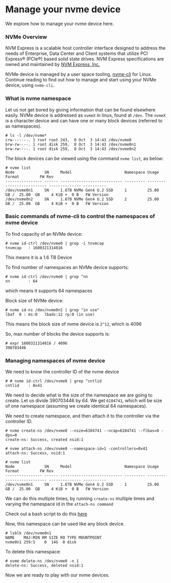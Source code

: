 # Manage your nvme device #

We explore how to manage your nvme device here.

### NVMe Overview ###

NVM Express is a scalable host controller interface designed to address the needs of Enterprise, Data Center and Client systems that utilize PCI Express® (PCIe®) based solid state drives.
NVM Express specifications are owned and maintained by [NVM Express, Inc.](https://nvmexpress.org)

NVMe device is managed by a user space tooling, [nvme-cli](https://github.com/linux-nvme/nvme-cli) for Linux.
Continue reading to find out how to manage and start using your NVMe device, using `nvme-cli`.

### What is nvme namespace ###

Let us not get bored by giving information that can be found elsewhere easily.
NVMe device is addressed as `nvmeX` in linux, found at `/dev`.
The `nvmeX` is a character device and can have one or many block devices (referred to as namespaces).

```
# ls -l /dev/nvme*
crw-------. 1 root root 243,  0 Oct  3 14:43 /dev/nvme0
brw-rw----. 1 root disk 259,  0 Oct  3 14:43 /dev/nvme0n1
brw-rw----. 1 root disk 259,  0 Oct  3 14:43 /dev/nvme0n2
```

The block devices can be viewed using the command `nvme list`, as below:

```
# nvme list
Node             SN     Model                       Namespace Usage                      Format         FW Rev  
---------------- ------ --------------------------- --------- -------------------------- -------------- ----------
/dev/nvme0n1     SN     1.6TB NVMe Gen4 U.2 SSD     1         25.00  GB /  25.00  GB     4 KiB +  0 B   FW Version
/dev/nvme0n2     SN     1.6TB NVMe Gen4 U.2 SSD     2         25.00  GB /  25.00  GB     4 KiB +  0 B   FW Version
```

### Basic commands of nvme-cli to control the namespaces of nvme device ###

To find capacity of an NVMe device:
```
# nvme id-ctrl /dev/nvme0 | grep -i tnvmcap
tnvmcap   : 1600321314816
```
This means it is a 1.6 TB Device


To find number of namespaces an NVMe device supports:
```
# nvme id-ctrl /dev/nvme0 | grep ^nn
nn        : 64
```
which means it supports 64 namespaces


Block size of NVMe device:
```
# nvme id-ns /dev/nvme0n1 | grep "in use"
lbaf  0 : ms:0   lbads:12 rp:0 (in use)
```
This means the block size of nvme device is `2^12`, which is 4096

So, max number of blocks the device supports is:
```
# expr 1600321314816 / 4096
390703446
```


### Managing namespaces of nvme device ###

We need to know the controller ID of the nvme device
```
# # nvme id-ctrl /dev/nvme0 | grep ^cntlid
cntlid    : 0x41
```

We need to decide what is the size of the namespace we are going to create. Let us divide 390703446 by 64.
We get `6104741`, which will be size of one namespace (assuming we create identical 64 namespaces).

We need to create namespace, and then attach it to the controller via the controller ID.
```
# nvme create-ns /dev/nvme0 --nsze=6104741 --ncap=6104741 --flbas=0 -dps=0
create-ns: Success, created nsid:1

# nvme attach-ns /dev/nvme0 --namespace-id=1 -controllers=0x41
attach-ns: Success, nsid:1

# nvme list
Node             SN     Model                       Namespace Usage                      Format         FW Rev  
---------------- ------ --------------------------- --------- -------------------------- -------------- ----------
/dev/nvme0n1     SN     1.6TB NVMe Gen4 U.2 SSD     1         25.00  GB /  25.00  GB     4 KiB +  0 B   FW Version

```

We can do this multiple times, by running `create-ns` multiple times and varying the namespace id in the `attach-ns command`

Check out a bash script to do this [here](/resources/nvme_max_namespaces.sh)

Now, this namespace can be used like any block device.
```
# lsblk /dev/nvme0n1
NAME    MAJ:MIN RM SIZE RO TYPE MOUNTPOINT
nvme0n1 259:5    0  14G  0 disk
```

To delete this namespace:
```
# nvme delete-ns /dev/nvme0 -n 1
delete-ns: Success, deleted nsid:1
```

Now we are ready to play with our nvme devices.
